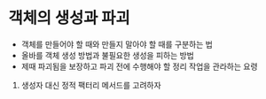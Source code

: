 # 객체의 생성과 파괴 

- 객체를 만들어야 할 때와 만들지 말아야 할 때를 구분하는 법
- 올바를 객체 생성 방법과 불필요한 생성을 피하는 방법
- 제때 파괴됨을 보장하고 파괴 전에 수행해야 할 정리 작업을 관라하는 요령

1. 생성자 대신 정적 팩터리 메서드를 고려하자